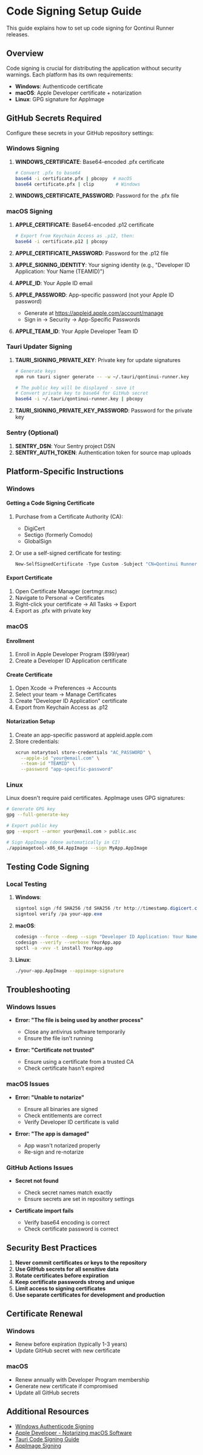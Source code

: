 # Code Signing Setup Guide

This guide explains how to set up code signing for Qontinui Runner releases.

## Overview

Code signing is crucial for distributing the application without security warnings. Each platform has its own requirements:

- **Windows**: Authenticode certificate
- **macOS**: Apple Developer certificate + notarization
- **Linux**: GPG signature for AppImage

## GitHub Secrets Required

Configure these secrets in your GitHub repository settings:

### Windows Signing

1. **WINDOWS_CERTIFICATE**: Base64-encoded .pfx certificate
   ```bash
   # Convert .pfx to base64
   base64 -i certificate.pfx | pbcopy  # macOS
   base64 certificate.pfx | clip        # Windows
   ```

2. **WINDOWS_CERTIFICATE_PASSWORD**: Password for the .pfx file

### macOS Signing

1. **APPLE_CERTIFICATE**: Base64-encoded .p12 certificate
   ```bash
   # Export from Keychain Access as .p12, then:
   base64 -i certificate.p12 | pbcopy
   ```

2. **APPLE_CERTIFICATE_PASSWORD**: Password for the .p12 file

3. **APPLE_SIGNING_IDENTITY**: Your signing identity (e.g., "Developer ID Application: Your Name (TEAMID)")

4. **APPLE_ID**: Your Apple ID email

5. **APPLE_PASSWORD**: App-specific password (not your Apple ID password)
   - Generate at https://appleid.apple.com/account/manage
   - Sign in → Security → App-Specific Passwords

6. **APPLE_TEAM_ID**: Your Apple Developer Team ID

### Tauri Updater Signing

1. **TAURI_SIGNING_PRIVATE_KEY**: Private key for update signatures
   ```bash
   # Generate keys
   npm run tauri signer generate -- -w ~/.tauri/qontinui-runner.key

   # The public key will be displayed - save it
   # Convert private key to base64 for GitHub secret
   base64 -i ~/.tauri/qontinui-runner.key | pbcopy
   ```

2. **TAURI_SIGNING_PRIVATE_KEY_PASSWORD**: Password for the private key

### Sentry (Optional)

1. **SENTRY_DSN**: Your Sentry project DSN
2. **SENTRY_AUTH_TOKEN**: Authentication token for source map uploads

## Platform-Specific Instructions

### Windows

#### Getting a Code Signing Certificate

1. Purchase from a Certificate Authority (CA):
   - DigiCert
   - Sectigo (formerly Comodo)
   - GlobalSign

2. Or use a self-signed certificate for testing:
   ```powershell
   New-SelfSignedCertificate -Type Custom -Subject "CN=Qontinui Runner, O=Your Company" -KeyUsage DigitalSignature -FriendlyName "Qontinui Runner" -CertStoreLocation "Cert:\CurrentUser\My"
   ```

#### Export Certificate

1. Open Certificate Manager (certmgr.msc)
2. Navigate to Personal → Certificates
3. Right-click your certificate → All Tasks → Export
4. Export as .pfx with private key

### macOS

#### Enrollment

1. Enroll in Apple Developer Program ($99/year)
2. Create a Developer ID Application certificate

#### Create Certificate

1. Open Xcode → Preferences → Accounts
2. Select your team → Manage Certificates
3. Create "Developer ID Application" certificate
4. Export from Keychain Access as .p12

#### Notarization Setup

1. Create an app-specific password at appleid.apple.com
2. Store credentials:
   ```bash
   xcrun notarytool store-credentials "AC_PASSWORD" \
     --apple-id "your@email.com" \
     --team-id "TEAMID" \
     --password "app-specific-password"
   ```

### Linux

Linux doesn't require paid certificates. AppImage uses GPG signatures:

```bash
# Generate GPG key
gpg --full-generate-key

# Export public key
gpg --export --armor your@email.com > public.asc

# Sign AppImage (done automatically in CI)
./appimagetool-x86_64.AppImage --sign MyApp.AppImage
```

## Testing Code Signing

### Local Testing

1. **Windows**:
   ```powershell
   signtool sign /fd SHA256 /td SHA256 /tr http://timestamp.digicert.com your-app.exe
   signtool verify /pa your-app.exe
   ```

2. **macOS**:
   ```bash
   codesign --force --deep --sign "Developer ID Application: Your Name" YourApp.app
   codesign --verify --verbose YourApp.app
   spctl -a -vvv -t install YourApp.app
   ```

3. **Linux**:
   ```bash
   ./your-app.AppImage --appimage-signature
   ```

## Troubleshooting

### Windows Issues

- **Error: "The file is being used by another process"**
  - Close any antivirus software temporarily
  - Ensure the file isn't running

- **Error: "Certificate not trusted"**
  - Ensure using a certificate from a trusted CA
  - Check certificate hasn't expired

### macOS Issues

- **Error: "Unable to notarize"**
  - Ensure all binaries are signed
  - Check entitlements are correct
  - Verify Developer ID certificate is valid

- **Error: "The app is damaged"**
  - App wasn't notarized properly
  - Re-sign and re-notarize

### GitHub Actions Issues

- **Secret not found**
  - Check secret names match exactly
  - Ensure secrets are set in repository settings

- **Certificate import fails**
  - Verify base64 encoding is correct
  - Check certificate password is correct

## Security Best Practices

1. **Never commit certificates or keys to the repository**
2. **Use GitHub secrets for all sensitive data**
3. **Rotate certificates before expiration**
4. **Keep certificate passwords strong and unique**
5. **Limit access to signing certificates**
6. **Use separate certificates for development and production**

## Certificate Renewal

### Windows
- Renew before expiration (typically 1-3 years)
- Update GitHub secret with new certificate

### macOS
- Renew annually with Developer Program membership
- Generate new certificate if compromised
- Update all GitHub secrets

## Additional Resources

- [Windows Authenticode Signing](https://docs.microsoft.com/en-us/windows/win32/seccrypto/cryptography-tools)
- [Apple Developer - Notarizing macOS Software](https://developer.apple.com/documentation/security/notarizing_macos_software_before_distribution)
- [Tauri Code Signing Guide](https://tauri.app/v1/guides/distribution/sign)
- [AppImage Signing](https://docs.appimage.org/packaging-guide/optional/signatures.html)
